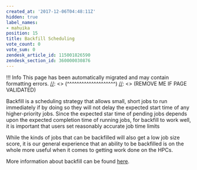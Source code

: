 ```yaml
---
created_at: '2017-12-06T04:48:11Z'
hidden: true
label_names:
- mahuika
position: 15
title: Backfill Scheduling
vote_count: 0
vote_sum: 0
zendesk_article_id: 115001826590
zendesk_section_id: 360000030876
---
```



[//]: <> (REMOVE ME IF PAGE VALIDATED)
[//]: <> (vvvvvvvvvvvvvvvvvvvv)
 !!! Info
     This page has been automatically migrated and may contain formatting errors.
[//]: <> (^^^^^^^^^^^^^^^^^^^^)
[//]: <> (REMOVE ME IF PAGE VALIDATED)
 

Backfill is a scheduling strategy that allows small, short jobs to run
immediately if by doing so they will not delay the expected start time
of any higher-priority jobs. Since the expected star time of pending
jobs depends upon the expected completion time of running jobs, for
backfill to work well, it is important that users set reasonably
accurate job time limits 

While the kinds of jobs that can be backfilled will also get a low job
size score, it is our general experience that an ability to be
backfilled is on the whole more useful when it comes to getting work
done on the HPCs.

More information about backfill can be found
[here](https://slurm.schedmd.com/sched_config.html).
